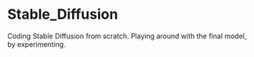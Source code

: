 # Stable_Diffusion
Coding Stable Diffusion from scratch. Playing around with the final model, by experimenting.
